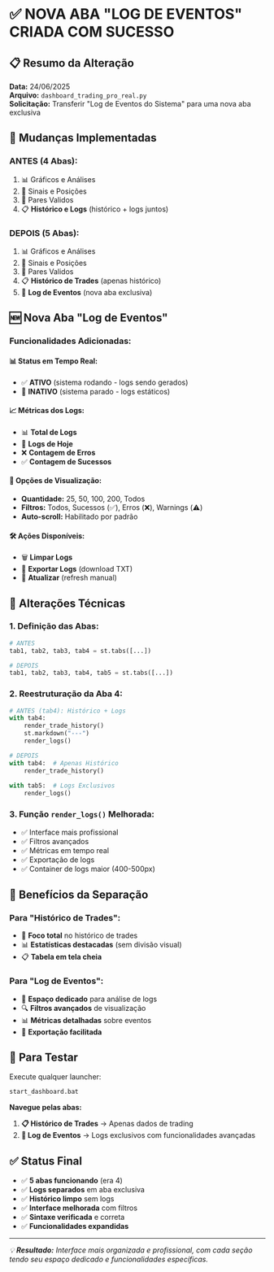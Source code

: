 # ✅ NOVA ABA "LOG DE EVENTOS" CRIADA COM SUCESSO

## 📋 **Resumo da Alteração**

**Data:** 24/06/2025  
**Arquivo:** `dashboard_trading_pro_real.py`  
**Solicitação:** Transferir "Log de Eventos do Sistema" para uma nova aba exclusiva

## 🔄 **Mudanças Implementadas**

### **ANTES** (4 Abas):
1. 📊 Gráficos e Análises
2. 📡 Sinais e Posições  
3. 🎯 Pares Validos
4. 📋 **Histórico e Logs** (histórico + logs juntos)

### **DEPOIS** (5 Abas):
1. 📊 Gráficos e Análises
2. 📡 Sinais e Posições
3. 🎯 Pares Validos
4. 📋 **Histórico de Trades** (apenas histórico)
5. 📝 **Log de Eventos** (nova aba exclusiva)

## 🆕 **Nova Aba "Log de Eventos"**

### **Funcionalidades Adicionadas:**

#### **📊 Status em Tempo Real:**
- ✅ **ATIVO** (sistema rodando - logs sendo gerados)
- 🔴 **INATIVO** (sistema parado - logs estáticos)

#### **📈 Métricas dos Logs:**
- 📊 **Total de Logs**
- 📅 **Logs de Hoje**
- ❌ **Contagem de Erros**
- ✅ **Contagem de Sucessos**

#### **🔧 Opções de Visualização:**
- **Quantidade:** 25, 50, 100, 200, Todos
- **Filtros:** Todos, Sucessos (✅), Erros (❌), Warnings (⚠️)
- **Auto-scroll:** Habilitado por padrão

#### **🛠️ Ações Disponíveis:**
- 🗑️ **Limpar Logs**
- 💾 **Exportar Logs** (download TXT)
- 🔄 **Atualizar** (refresh manual)

## 📂 **Alterações Técnicas**

### **1. Definição das Abas:**
```python
# ANTES
tab1, tab2, tab3, tab4 = st.tabs([...])

# DEPOIS  
tab1, tab2, tab3, tab4, tab5 = st.tabs([...])
```

### **2. Reestruturação da Aba 4:**
```python
# ANTES (tab4): Histórico + Logs
with tab4:
    render_trade_history()
    st.markdown("---")
    render_logs()

# DEPOIS
with tab4:  # Apenas Histórico
    render_trade_history()
    
with tab5:  # Logs Exclusivos
    render_logs()
```

### **3. Função `render_logs()` Melhorada:**
- ✅ Interface mais profissional
- ✅ Filtros avançados
- ✅ Métricas em tempo real
- ✅ Exportação de logs
- ✅ Container de logs maior (400-500px)

## 🎯 **Benefícios da Separação**

### **Para "Histórico de Trades":**
- 🎯 **Foco total** no histórico de trades
- 📊 **Estatísticas destacadas** (sem divisão visual)
- 📋 **Tabela em tela cheia**

### **Para "Log de Eventos":**
- 📝 **Espaço dedicado** para análise de logs
- 🔍 **Filtros avançados** de visualização
- 📊 **Métricas detalhadas** sobre eventos
- 💾 **Exportação facilitada**

## 🚀 **Para Testar**

Execute qualquer launcher:
```bash
start_dashboard.bat
```

**Navegue pelas abas:**
1. **📋 Histórico de Trades** → Apenas dados de trading
2. **📝 Log de Eventos** → Logs exclusivos com funcionalidades avançadas

## ✅ **Status Final**

- ✅ **5 abas funcionando** (era 4)
- ✅ **Logs separados** em aba exclusiva
- ✅ **Histórico limpo** sem logs
- ✅ **Interface melhorada** com filtros
- ✅ **Sintaxe verificada** e correta
- ✅ **Funcionalidades expandidas**

---

*💡 **Resultado:** Interface mais organizada e profissional, com cada seção tendo seu espaço dedicado e funcionalidades específicas.*
